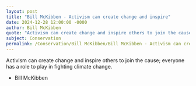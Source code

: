 ```yaml
---
layout: post
title: "Bill McKibben - Activism can create change and inspire"
date: 2024-12-28 12:00:00 -0000
author: Bill McKibben
quote: "Activism can create change and inspire others to join the cause; everyone has a role to play in fighting climate change."
subject: Conservation
permalink: /Conservation/Bill McKibben/Bill McKibben - Activism can create change and inspire
---
```


Activism can create change and inspire others to join the cause; everyone has a role to play in fighting climate change.

- Bill McKibben
